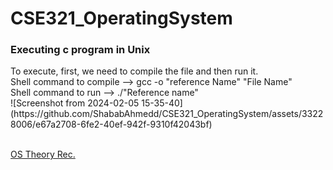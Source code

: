 # CSE321_OperatingSystem

<h3>Executing c program in Unix</h3>
To execute, first, we need to compile the file and then run it. <br>
Shell command to compile --> gcc -o "reference Name" "File Name" <br>
Shell command to run --> ./"Reference name" <br>
![Screenshot from 2024-02-05 15-35-40](https://github.com/ShababAhmedd/CSE321_OperatingSystem/assets/33228006/e67a2708-6fe2-40ef-942f-9310f42043bf)
<br>


</br>

[OS Theory Rec.](https://youtube.com/playlist?list=PLJW6cU20q-SNCeRTbz3gOO6MMJb5C3tNO&si=eYQrFfZL7nWq1304)

